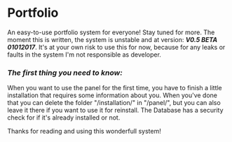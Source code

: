 # Portfolio
An easy-to-use portfolio system for everyone! Stay tuned for more.
The moment this is written, the system is unstable and at version: <b><i>V0.5 BETA 01012017</i></b>.
It's at your own risk to use this for now, because for any leaks or faults in the system I'm not responsible as developer.

<b><h3><i>The first thing you need to know:</i></h3></b>
When you want to use the panel for the first time, you have to finish a little installation that requires some information about you.
When you've done that you can delete the folder "/installation/" in "/panel/", but you can also leave it there if you want to use it for reinstall. The Database has a security check for if it's already installed or not.

Thanks for reading and using this wonderfull system!
